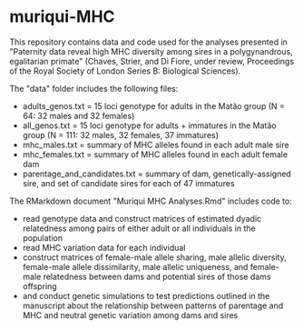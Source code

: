 # muriqui-MHC

This repository contains data and code used for the analyses presented in "Paternity data reveal high MHC diversity among sires in a polygynandrous, egalitarian primate" (Chaves, Strier, and Di Fiore, under review, Proceedings of the Royal Society of London Series B: Biological Sciences).

The "data" folder includes the following files:
- adults_genos.txt = 15 loci genotype for adults in the Matão group (N = 64: 32 males and 32 females)
- all_genos.txt = 15 loci genotype for adults + immatures in the Matão group (N = 111: 32 males, 32 females, 37 immatures)
- mhc_males.txt = summary of MHC alleles found in each adult male sire
- mhc_females.txt = summary of MHC alleles found in each adult female dam
- parentage_and_candidates.txt = summary of dam, genetically-assigned sire, and set of candidate sires for each of 47 immatures

The RMarkdown document "Muriqui MHC Analyses.Rmd" includes code to:
- read genotype data and construct matrices of estimated dyadic relatedness among pairs of either adult or all individuals in the population
- read MHC variation data for each individual
- construct matrices of female-male allele sharing, male allelic diversity, female-male allele dissimilarity, male allelic uniqueness, and female- male relatedness between dams and potential sires of those dams offspring
- and conduct genetic simulations to test predictions outlined in the manuscript about the relationship between patterns of parentage and MHC and neutral genetic variation among dams and sires


